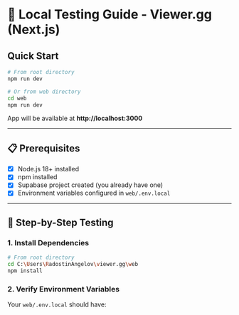 # 🧪 Local Testing Guide - Viewer.gg (Next.js)

## Quick Start

```bash
# From root directory
npm run dev

# Or from web directory
cd web
npm run dev
```

App will be available at **http://localhost:3000**

---

## 📋 Prerequisites

- [x] Node.js 18+ installed
- [x] npm installed
- [x] Supabase project created (you already have one)
- [x] Environment variables configured in `web/.env.local`

---

## 🚀 Step-by-Step Testing

### 1. Install Dependencies

```bash
# From root directory
cd C:\Users\RadostinAngelov\viewer.gg\web
npm install
```

### 2. Verify Environment Variables

Your `web/.env.local` should have:

